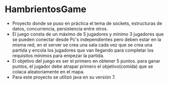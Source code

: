 # HambrientosGame
- Proyecto donde se puso en práctica el tema de sockets, estructuras de datos, concurrencia, persistencia entre otros.
- El juego consta de un máximo de 5 jugadores y mínimo 3 jugadores que se pueden conectar desde Pc's independientes pero deben estar en la misma red, en el server se crea una sala cada vez que se crea una partida y encola los jugadores que van llegando para completar los requisitos mínimos para empezar la partida.
- El objetivo del juego es ser el primero en obtener 5 puntos. para ganar puntos, el jugador debe atrapar primero el objetivo(comida) que se colaca aleatoriamente en el mapa.
- Para este proyecto se utilizó java en su versión 7.
